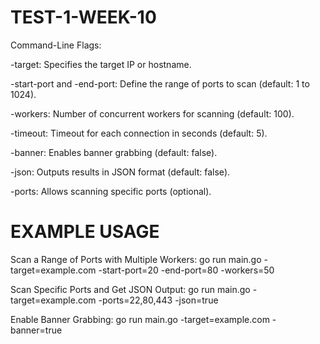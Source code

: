 # TEST-1-WEEK-10

Command-Line Flags:

-target: Specifies the target IP or hostname.

-start-port and -end-port: Define the range of ports to scan (default: 1 to 1024).

-workers: Number of concurrent workers for scanning (default: 100).

-timeout: Timeout for each connection in seconds (default: 5).

-banner: Enables banner grabbing (default: false).

-json: Outputs results in JSON format (default: false).

-ports: Allows scanning specific ports (optional).


# EXAMPLE USAGE

Scan a Range of Ports with Multiple Workers:
go run main.go -target=example.com -start-port=20 -end-port=80 -workers=50

Scan Specific Ports and Get JSON Output:
go run main.go -target=example.com -ports=22,80,443 -json=true

Enable Banner Grabbing:
go run main.go -target=example.com -banner=true
